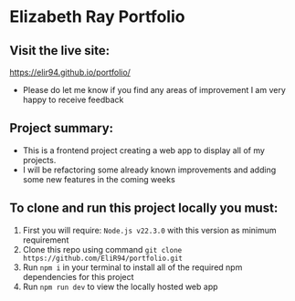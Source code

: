 # Elizabeth Ray Portfolio

## Visit the live site: 
https://elir94.github.io/portfolio/
* Please do let me know if you find any areas of improvement I am very happy to receive feedback

## Project summary:
* This is a frontend project creating a web app to display all of my projects.
* I will be refactoring some already known improvements and adding some new features in the coming weeks

## To clone and run this project locally you must:
1. First you will require: `Node.js v22.3.0` with this version as minimum requirement
2. Clone this repo using command `git clone https://github.com/EliR94/portfolio.git`
3. Run `npm i` in your terminal to install all of the required npm dependencies for this project
4. Run `npm run dev` to view the locally hosted web app